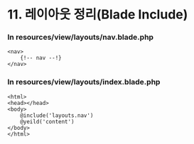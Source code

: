# 11. 레이아웃 정리(Blade Include)


### In resources/view/layouts/nav.blade.php

```blade
<nav>
    {!-- nav --!}
</nav>
```

### In resources/view/layouts/index.blade.php

```blade
<html>
<head></head>
<body>
    @include('layouts.nav')
    @yeild('content')
</body>
</html>
```